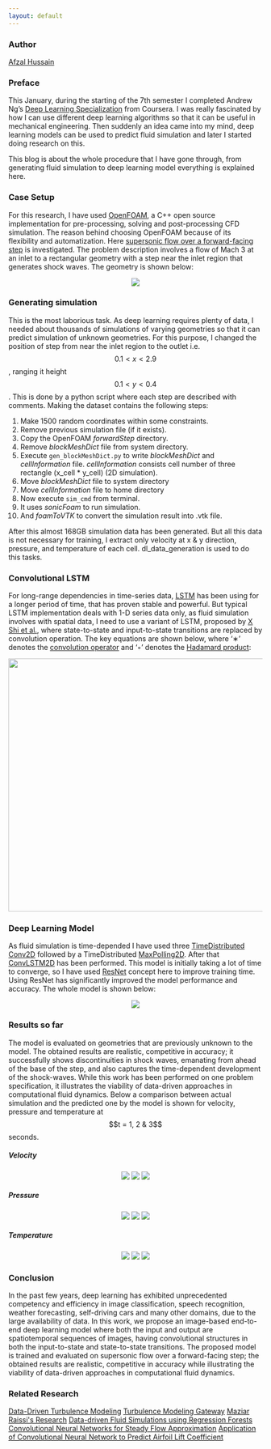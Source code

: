 ```yaml
---
layout: default
---
```


### Author
[Afzal Hussain](https://illusorytime.github.io/)

### Preface
This January, during the starting of the 7th semester I completed Andrew Ng’s [Deep Learning Specialization](https://www.coursera.org/specializations/deep-learning) from Coursera. I was really fascinated by how I can use different deep learning algorithms so that it can be useful in mechanical engineering. Then suddenly an idea came into my mind, deep learning models can be used to predict fluid simulation and later I started doing research on this.

This blog is about the whole procedure that I have gone through, from generating fluid simulation to deep learning model everything is explained here.

### Case Setup
For this research, I have used [OpenFOAM](https://en.wikipedia.org/wiki/OpenFOAM), a C++ open source implementation for pre-processing, solving and post-processing CFD simulation. The reason behind choosing OpenFOAM because of its flexibility and automatization. Here [supersonic flow over a forward-facing step](https://www.openfoam.com/documentation/tutorial-guide/tutorialse6.php) is investigated. The problem description involves a flow of Mach 3 at an inlet to a rectangular geometry with a step near the inlet region that generates shock waves. The geometry is shown below:

<p align="center">
  <img src="assets/geometry.png">
</p>

### Generating simulation 
This is the most laborious task. As deep learning requires plenty of data, I needed about thousands of simulations of varying geometries so that it can predict simulation of unknown geometries. For this purpose, I changed the position of step from near the inlet region to the outlet i.e.  $$0.1 < x < 2.9$$, ranging it height $$0.1 < y < 0.4$$. This is done by a python script where each step are described with comments. Making the dataset contains the following steps:
  1. Make 1500 random coordinates within some constraints.
  2. Remove previous simulation file (if it exists).
  3. Copy the OpenFOAM _forwardStep_ directory.
  4. Remove _blockMeshDict_ file from system directory.
  5. Execute `gen_blockMeshDict.py` to write _blockMeshDict_ and _cellInformation_ file.
     _cellInformation_ consists cell number of three rectangle (x_cell * y_cell) (2D simulation). 
  6. Move _blockMeshDict_ file to system directory
  7. Move _cellInformation_ file to home directory
  8. Now execute `sim_cmd` from terminal. 
  9. It uses _sonicFoam_ to run simulation.
10. And _foamToVTK_ to convert the simulation result into .vtk file.

After this almost 168GB simulation data has been generated. But all this data is not necessary for training, I extract only velocity at x & y direction, pressure, and temperature of each cell. dl_data_generation is used to do this tasks.

### Convolutional LSTM
For long-range dependencies in time-series data, [LSTM](http://colah.github.io/posts/2015-08-Understanding-LSTMs/) has been using for a longer period of time, that has proven stable and powerful. But typical LSTM implementation deals with 1-D series data only, as fluid simulation involves with spatial data, I need to use a variant of LSTM, proposed by [X Shi et al.](https://arxiv.org/abs/1506.04214), where state-to-state and input-to-state transitions are replaced by convolution operation. The key equations are shown below, where ‘∗’ denotes the [convolution operator](https://en.wikipedia.org/wiki/Convolution) and ‘◦’ denotes the [Hadamard product](https://en.wikipedia.org/wiki/Hadamard_product_(matrices)):

<p align="center">
  <img height="500" width="750" src="assets/C-LSTM.png">
</p>

### Deep Learning Model 

As fluid simulation is time-depended I have used three [TimeDistributed](https://keras.io/layers/wrappers/) [Conv2D](https://keras.io/layers/convolutional/#conv2d) followed by a TimeDistributed [MaxPolling2D](https://keras.io/layers/pooling/#maxpooling2d). After that [ConvLSTM2D](https://keras.io/layers/recurrent/#convlstm2d) has been performed. This model is initially taking a lot of time to converge, so I have used [ResNet](https://arxiv.org/abs/1512.03385) concept here to improve training time. Using ResNet has significantly improved the model performance and accuracy. The whole model is shown below:

<p align="center">
  <img src="assets/my_model.png">
</p>

### Results so far

The model is evaluated on geometries that are previously unknown to the model. The obtained results are realistic, competitive in accuracy; it successfully shows discontinuities in shock waves, emanating from ahead of the base of the step, and also captures the time-dependent development of the shock-waves. While this work has been performed on one problem specification, it illustrates the viability of data-driven approaches in computational fluid dynamics. Below a comparison between actual simulation and the predicted one by the model is shown for velocity, pressure and temperature at $$t = 1, 2 & 3$$ seconds.

##### Velocity

<p align="center">
  <img src="assets/plots/U/1s.png">
  <img src="assets/plots/U/3s.png">
  <img src="assets/plots/U/5s.png">
</p>

##### Pressure

<p align="center">
  <img src="assets/plots/p/1s.png">
  <img src="assets/plots/p/3s.png">
  <img src="assets/plots/p/5s.png">
</p>

##### Temperature

<p align="center">
  <img src="assets/plots/T/1s.png">
  <img src="assets/plots/T/3s.png">
  <img src="assets/plots/T/5s.png">
</p>

### Conclusion

In the past few years, deep learning has exhibited unprecedented competency and efficiency in image classification, speech recognition, weather forecasting, self-driving cars and many other domains, due to the large availability of data. In this work, we propose an image-based end-to-end deep learning model where both the input and output are spatiotemporal sequences of images, having convolutional structures in both the input-to-state and state-to-state transitions. The proposed model is trained and evaluated on supersonic flow over a forward-facing step; the obtained results are realistic, competitive in accuracy while illustrating the viability of data-driven approaches in computational fluid dynamics.

### Related Research

[Data-Driven Turbulence Modeling](https://www.aoe.vt.edu/people/faculty/xiaoheng/personal-page/research/data.html)
[Turbulence Modeling Gateway](http://turbgate.engin.umich.edu/publications/)
[Maziar Raissi's Research](http://www.dam.brown.edu/people/mraissi/research/)
[Data-driven Fluid Simulations using Regression Forests](https://www.inf.ethz.ch/personal/ladickyl/fluid_sigasia15.pdf)
[Convolutional Neural Networks for Steady Flow Approximation](https://autodeskresearch.com/sites/default/files/ADSK-KDD2016.pdf)
[Application of Convolutional Neural Network to Predict Airfoil Lift Coefficient](https://pdfs.semanticscholar.org/ef39/ed630a8fca2e33fb2253e2a9faf4e3ad391d.pdf)
